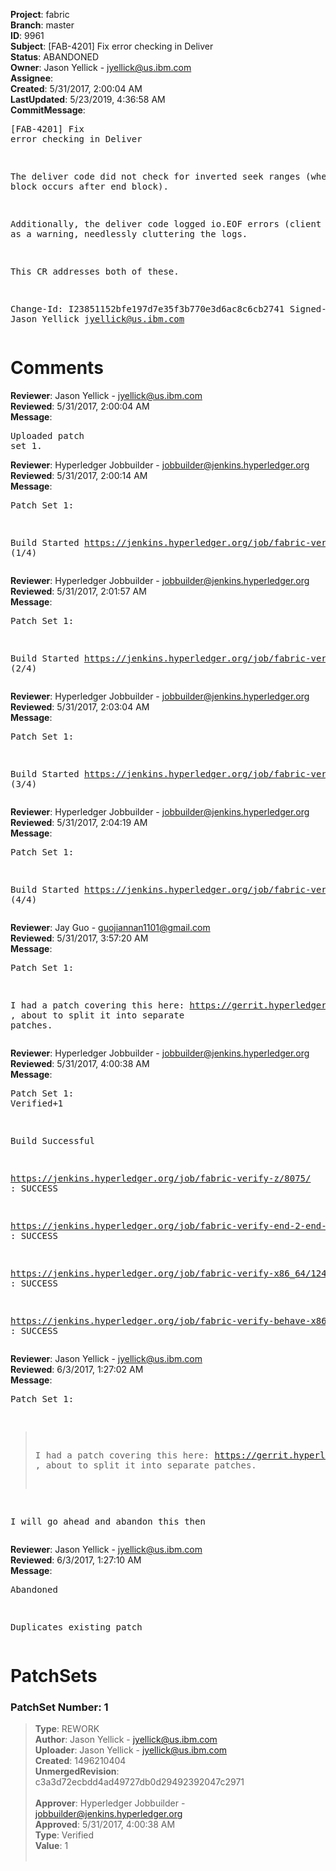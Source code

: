<strong>Project</strong>: fabric<br><strong>Branch</strong>: master<br><strong>ID</strong>: 9961<br><strong>Subject</strong>: [FAB-4201] Fix error checking in Deliver<br><strong>Status</strong>: ABANDONED<br><strong>Owner</strong>: Jason Yellick - jyellick@us.ibm.com<br><strong>Assignee</strong>:<br><strong>Created</strong>: 5/31/2017, 2:00:04 AM<br><strong>LastUpdated</strong>: 5/23/2019, 4:36:58 AM<br><strong>CommitMessage</strong>:<br><pre>[FAB-4201] Fix error checking in Deliver

The deliver code did not check for inverted seek ranges (where start
block occurs after end block).

Additionally, the deliver code logged io.EOF errors (client hangups) as
a warning, needlessly cluttering the logs.

This CR addresses both of these.

Change-Id: I23851152bfe197d7e35f3b770e3d6ac8c6cb2741
Signed-off-by: Jason Yellick <jyellick@us.ibm.com>
</pre><h1>Comments</h1><strong>Reviewer</strong>: Jason Yellick - jyellick@us.ibm.com<br><strong>Reviewed</strong>: 5/31/2017, 2:00:04 AM<br><strong>Message</strong>: <pre>Uploaded patch set 1.</pre><strong>Reviewer</strong>: Hyperledger Jobbuilder - jobbuilder@jenkins.hyperledger.org<br><strong>Reviewed</strong>: 5/31/2017, 2:00:14 AM<br><strong>Message</strong>: <pre>Patch Set 1:

Build Started https://jenkins.hyperledger.org/job/fabric-verify-z/8075/ (1/4)</pre><strong>Reviewer</strong>: Hyperledger Jobbuilder - jobbuilder@jenkins.hyperledger.org<br><strong>Reviewed</strong>: 5/31/2017, 2:01:57 AM<br><strong>Message</strong>: <pre>Patch Set 1:

Build Started https://jenkins.hyperledger.org/job/fabric-verify-end-2-end-x86_64/3951/ (2/4)</pre><strong>Reviewer</strong>: Hyperledger Jobbuilder - jobbuilder@jenkins.hyperledger.org<br><strong>Reviewed</strong>: 5/31/2017, 2:03:04 AM<br><strong>Message</strong>: <pre>Patch Set 1:

Build Started https://jenkins.hyperledger.org/job/fabric-verify-x86_64/12425/ (3/4)</pre><strong>Reviewer</strong>: Hyperledger Jobbuilder - jobbuilder@jenkins.hyperledger.org<br><strong>Reviewed</strong>: 5/31/2017, 2:04:19 AM<br><strong>Message</strong>: <pre>Patch Set 1:

Build Started https://jenkins.hyperledger.org/job/fabric-verify-behave-x86_64/6478/ (4/4)</pre><strong>Reviewer</strong>: Jay Guo - guojiannan1101@gmail.com<br><strong>Reviewed</strong>: 5/31/2017, 3:57:20 AM<br><strong>Message</strong>: <pre>Patch Set 1:

I had a patch covering this here: https://gerrit.hyperledger.org/r/#/c/9867/ , about to split it into separate patches.</pre><strong>Reviewer</strong>: Hyperledger Jobbuilder - jobbuilder@jenkins.hyperledger.org<br><strong>Reviewed</strong>: 5/31/2017, 4:00:38 AM<br><strong>Message</strong>: <pre>Patch Set 1: Verified+1

Build Successful 

https://jenkins.hyperledger.org/job/fabric-verify-z/8075/ : SUCCESS

https://jenkins.hyperledger.org/job/fabric-verify-end-2-end-x86_64/3951/ : SUCCESS

https://jenkins.hyperledger.org/job/fabric-verify-x86_64/12425/ : SUCCESS

https://jenkins.hyperledger.org/job/fabric-verify-behave-x86_64/6478/ : SUCCESS</pre><strong>Reviewer</strong>: Jason Yellick - jyellick@us.ibm.com<br><strong>Reviewed</strong>: 6/3/2017, 1:27:02 AM<br><strong>Message</strong>: <pre>Patch Set 1:

> I had a patch covering this here: https://gerrit.hyperledger.org/r/#/c/9867/
 > , about to split it into separate patches.

I will go ahead and abandon this then</pre><strong>Reviewer</strong>: Jason Yellick - jyellick@us.ibm.com<br><strong>Reviewed</strong>: 6/3/2017, 1:27:10 AM<br><strong>Message</strong>: <pre>Abandoned

Duplicates existing patch</pre><h1>PatchSets</h1><h3>PatchSet Number: 1</h3><blockquote><strong>Type</strong>: REWORK<br><strong>Author</strong>: Jason Yellick - jyellick@us.ibm.com<br><strong>Uploader</strong>: Jason Yellick - jyellick@us.ibm.com<br><strong>Created</strong>: 1496210404<br><strong>UnmergedRevision</strong>: c3a3d72ecbdd4ad49727db0d29492392047c2971<br><br><strong>Approver</strong>: Hyperledger Jobbuilder - jobbuilder@jenkins.hyperledger.org<br><strong>Approved</strong>: 5/31/2017, 4:00:38 AM<br><strong>Type</strong>: Verified<br><strong>Value</strong>: 1<br><br></blockquote>